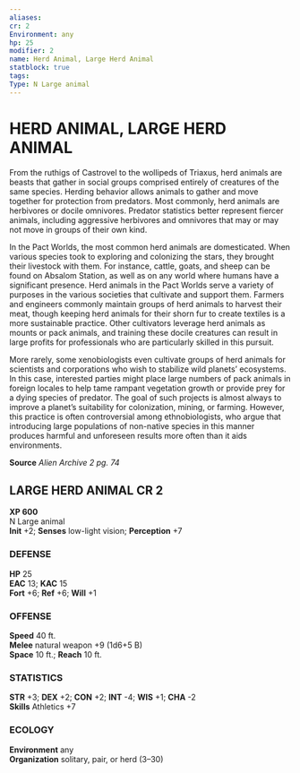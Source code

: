 ```yaml
---
aliases: 
cr: 2
Environment: any
hp: 25
modifier: 2
name: Herd Animal, Large Herd Animal
statblock: true
tags: 
Type: N Large animal  
---
```

# HERD ANIMAL, LARGE HERD ANIMAL
From the ruthigs of Castrovel to the wollipeds of Triaxus, herd animals are beasts that gather in social groups comprised entirely of creatures of the same species. Herding behavior allows animals to gather and move together for protection from predators. Most commonly, herd animals are herbivores or docile omnivores. Predator statistics better represent fiercer animals, including aggressive herbivores and omnivores that may or may not move in groups of their own kind.

In the Pact Worlds, the most common herd animals are domesticated. When various species took to exploring and colonizing the stars, they brought their livestock with them. For instance, cattle, goats, and sheep can be found on Absalom Station, as well as on any world where humans have a significant presence. Herd animals in the Pact Worlds serve a variety of purposes in the various societies that cultivate and support them. Farmers and engineers commonly maintain groups of herd animals to harvest their meat, though keeping herd animals for their shorn fur to create textiles is a more sustainable practice. Other cultivators leverage herd animals as mounts or pack animals, and training these docile creatures can result in large profits for professionals who are particularly skilled in this pursuit.

More rarely, some xenobiologists even cultivate groups of herd animals for scientists and corporations who wish to stabilize wild planets’ ecosystems. In this case, interested parties might place large numbers of pack animals in foreign locales to help tame rampant vegetation growth or provide prey for a dying species of predator. The goal of such projects is almost always to improve a planet’s suitability for colonization, mining, or farming. However, this practice is often controversial among ethnobiologists, who argue that introducing large populations of non-native species in this manner produces harmful and unforeseen results more often than it aids environments.

**Source** _Alien Archive 2 pg. 74_

## LARGE HERD ANIMAL CR 2

**XP 600**  
N Large animal  
**Init** +2; **Senses** low-light vision; **Perception** +7  

### DEFENSE

**HP** 25  
**EAC** 13; **KAC** 15  
**Fort** +6; **Ref** +6; **Will** +1  

### OFFENSE

**Speed** 40 ft.  
**Melee** natural weapon +9 (1d6+5 B)  
**Space** 10 ft.; **Reach** 10 ft.

### STATISTICS

**STR** +3; **DEX** +2; **CON** +2; **INT** -4; **WIS** +1; **CHA** -2  
**Skills** Athletics +7

### ECOLOGY

**Environment** any  
**Organization** solitary, pair, or herd (3–30)
